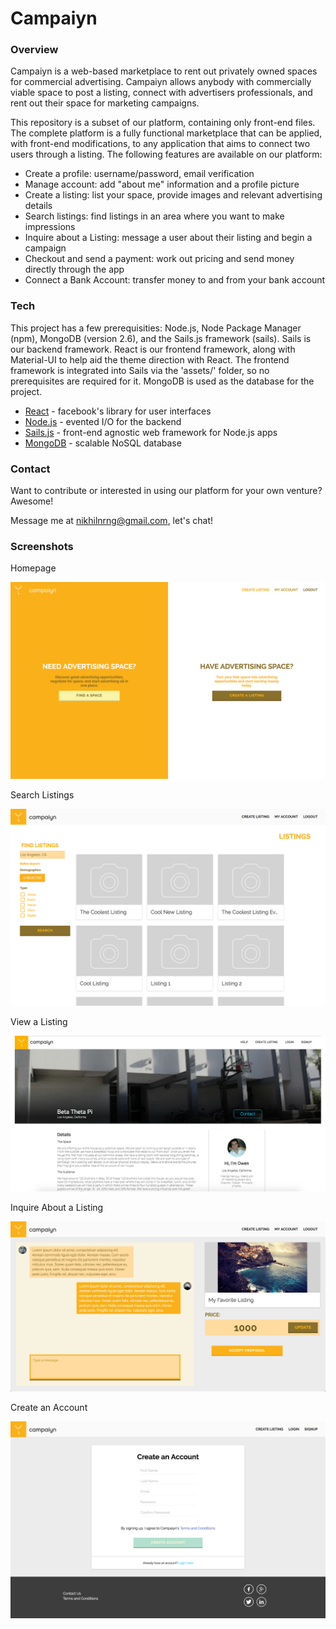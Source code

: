 # Campaiyn

### Overview

Campaiyn is a web-based marketplace to rent out privately owned spaces for commercial advertising. Campaiyn allows anybody with commercially viable space to post a listing, connect with advertisers professionals, and rent out their space for marketing campaigns. 

This repository is a subset of our platform, containing only front-end files. The complete platform is a fully functional marketplace that can be applied, with front-end modifications, to any application that aims to connect two users through a listing. The following features are available on our platform: 

- Create a profile: username/password, email verification
- Manage account: add "about me" information and a profile picture
- Create a listing: list your space, provide images and relevant advertising details
- Search listings: find listings in an area where you want to make impressions
- Inquire about a Listing: message a user about their listing and begin a campaign
- Checkout and send a payment: work out pricing and send money directly through the app
- Connect a Bank Account: transfer money to and from your bank account

### Tech

This project has a few prerequisities: Node.js, Node Package Manager (npm), MongoDB (version 2.6), and the Sails.js framework (sails). Sails is our backend framework. React is our frontend framework, along with Material-UI to help aid the theme direction with React. The frontend framework is integrated into Sails via the 'assets/' folder, so no prerequisites are required for it. MongoDB is used as the database for the project.

- [React](https://facebook.github.io/react/) - facebook's library for user interfaces
- [Node.js](https://nodejs.org/en/) - evented I/O for the backend
- [Sails.js](http://sailsjs.com/) - front-end agnostic web framework for Node.js apps
- [MongoDB](https://www.mongodb.com/) - scalable NoSQL database

### Contact

Want to contribute or interested in using our platform for your own venture? Awesome!

Message me at nikhilnrng@gmail.com, let's chat! 

### Screenshots

Homepage

![Homepage](/screenshots/homepage.png?raw=true)

Search Listings

![Search](/screenshots/search.png?raw=true)

View a Listing

![View Listing](/screenshots/view_listing.png?raw=true)

Inquire About a Listing

![Messaging](/screenshots/messaging.png?raw=true)

Create an Account

![Create Account](/screenshots/create_account.png?raw=true)
